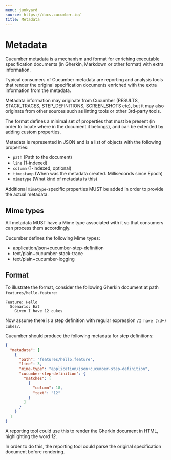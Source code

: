 ```yaml
---
menu: junkyard
source: https://docs.cucumber.io/
title: Metadata
---
```


# Metadata

Cucumber metadata is a mechanism and format for enriching executable
specification documents (in Gherkin, Markdown or other format) with extra
information.

Typical consumers of Cucumber metadata are reporting and analysis tools that
render the original specification documents enriched with the extra information
from the metadata.

Metadata information may originate from Cucumber (RESULTS, STACK_TRACES,
STEP_DEFINITIONS, SCREEN_SHOTS etc), but it may also originate from other
sources such as linting tools or other 3rd-party tools.

The format defines a minimal set of properties that must be present (in order to
locate where in the document it belongs), and can be extended by adding custom
properties.

Metadata is represented in JSON and is a list of objects with the following
properties:

- `path` (Path to the document)
- `line` (1-indexed)
- `column` (1-indexed, optional)
- `timestamp` (When was the metadata created. Milliseconds since Epoch)
- `mimetype` (What kind of metadata is this)

Additional `mimetype`-specific properties MUST be added in order to provide the actual
metadata.

## Mime types

All metadata MUST have a Mime type associated with it so that consumers can
process them accordingly.

Cucumber defines the following Mime types:

- application/json+cucumber-step-definition
- text/plain+cucumber-stack-trace
- text/plain+cucumber-logging

## Format

To illustrate the format, consider the following
Gherkin document at path `features/hello.feature`:

```gherkin
Feature: Hello
  Scenario: Eat
    Given I have 12 cukes
```

Now assume there is a step definition with regular expression `/I have (\d+) cukes/`.

Cucumber should produce the following metadata for step definitions:

```json
{
  "metadata": [
    {
      "path": "features/hello.feature",
      "line": 3,
      "mime-type": "application/json+cucumber-step-definition",
      "cucumber-step-definition": {
        "matches": [
          {
            "column": 18,
            "text": "12"
          }
        ]
      }
    }
  ]
}
```

A reporting tool could use this to render the Gherkin document in HTML,
highlighting the word *12*.

In order to do this, the reporting tool could parse the original specification
document before rendering.
